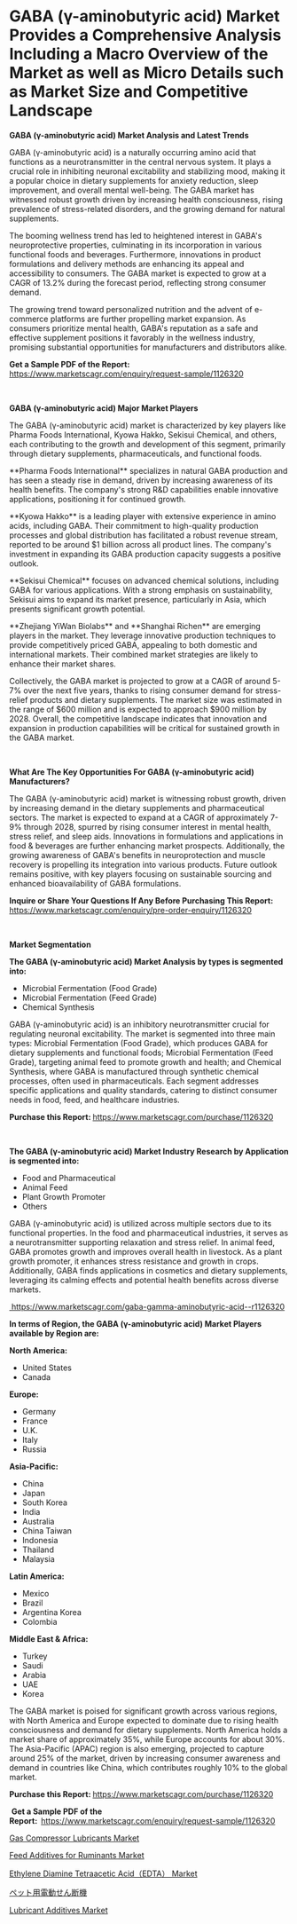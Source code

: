 <p><h1>GABA (γ-aminobutyric acid) Market Provides a Comprehensive Analysis Including a Macro Overview of the Market as well as Micro Details such as Market Size and Competitive Landscape</h1></p><p><strong>GABA (γ-aminobutyric acid) Market Analysis and Latest Trends</strong></p>
<p><p>GABA (γ-aminobutyric acid) is a naturally occurring amino acid that functions as a neurotransmitter in the central nervous system. It plays a crucial role in inhibiting neuronal excitability and stabilizing mood, making it a popular choice in dietary supplements for anxiety reduction, sleep improvement, and overall mental well-being. The GABA market has witnessed robust growth driven by increasing health consciousness, rising prevalence of stress-related disorders, and the growing demand for natural supplements. </p><p>The booming wellness trend has led to heightened interest in GABA's neuroprotective properties, culminating in its incorporation in various functional foods and beverages. Furthermore, innovations in product formulations and delivery methods are enhancing its appeal and accessibility to consumers. The GABA market is expected to grow at a CAGR of 13.2% during the forecast period, reflecting strong consumer demand. </p><p>The growing trend toward personalized nutrition and the advent of e-commerce platforms are further propelling market expansion. As consumers prioritize mental health, GABA's reputation as a safe and effective supplement positions it favorably in the wellness industry, promising substantial opportunities for manufacturers and distributors alike.</p></p>
<p><strong>Get a Sample PDF of the Report:&nbsp;</strong> <a href="https://www.marketscagr.com/enquiry/request-sample/1126320">https://www.marketscagr.com/enquiry/request-sample/1126320</a></p>
<p>&nbsp;</p>
<p><strong>GABA (γ-aminobutyric acid) Major Market Players</strong></p>
<p><p>The GABA (γ-aminobutyric acid) market is characterized by key players like Pharma Foods International, Kyowa Hakko, Sekisui Chemical, and others, each contributing to the growth and development of this segment, primarily through dietary supplements, pharmaceuticals, and functional foods.</p><p>**Pharma Foods International** specializes in natural GABA production and has seen a steady rise in demand, driven by increasing awareness of its health benefits. The company's strong R&D capabilities enable innovative applications, positioning it for continued growth.</p><p>**Kyowa Hakko** is a leading player with extensive experience in amino acids, including GABA. Their commitment to high-quality production processes and global distribution has facilitated a robust revenue stream, reported to be around $1 billion across all product lines. The company's investment in expanding its GABA production capacity suggests a positive outlook.</p><p>**Sekisui Chemical** focuses on advanced chemical solutions, including GABA for various applications. With a strong emphasis on sustainability, Sekisui aims to expand its market presence, particularly in Asia, which presents significant growth potential.</p><p>**Zhejiang YiWan Biolabs** and **Shanghai Richen** are emerging players in the market. They leverage innovative production techniques to provide competitively priced GABA, appealing to both domestic and international markets. Their combined market strategies are likely to enhance their market shares.</p><p>Collectively, the GABA market is projected to grow at a CAGR of around 5-7% over the next five years, thanks to rising consumer demand for stress-relief products and dietary supplements. The market size was estimated in the range of $600 million and is expected to approach $900 million by 2028. Overall, the competitive landscape indicates that innovation and expansion in production capabilities will be critical for sustained growth in the GABA market.</p></p>
<p>&nbsp;</p>
<p><strong>What Are The Key Opportunities For GABA (γ-aminobutyric acid) Manufacturers?</strong></p>
<p><p>The GABA (γ-aminobutyric acid) market is witnessing robust growth, driven by increasing demand in the dietary supplements and pharmaceutical sectors. The market is expected to expand at a CAGR of approximately 7-9% through 2028, spurred by rising consumer interest in mental health, stress relief, and sleep aids. Innovations in formulations and applications in food & beverages are further enhancing market prospects. Additionally, the growing awareness of GABA's benefits in neuroprotection and muscle recovery is propelling its integration into various products. Future outlook remains positive, with key players focusing on sustainable sourcing and enhanced bioavailability of GABA formulations.</p></p>
<p><strong>Inquire or Share Your Questions If Any Before Purchasing This Report:</strong> <a href="https://www.marketscagr.com/enquiry/pre-order-enquiry/1126320">https://www.marketscagr.com/enquiry/pre-order-enquiry/1126320</a></p>
<p>&nbsp;</p>
<p><strong>Market Segmentation</strong></p>
<p><strong>The GABA (γ-aminobutyric acid) Market Analysis by types is segmented into:</strong></p>
<p><ul><li>Microbial Fermentation (Food Grade)</li><li>Microbial Fermentation (Feed Grade)</li><li>Chemical Synthesis</li></ul></p>
<p><p>GABA (γ-aminobutyric acid) is an inhibitory neurotransmitter crucial for regulating neuronal excitability. The market is segmented into three main types: Microbial Fermentation (Food Grade), which produces GABA for dietary supplements and functional foods; Microbial Fermentation (Feed Grade), targeting animal feed to promote growth and health; and Chemical Synthesis, where GABA is manufactured through synthetic chemical processes, often used in pharmaceuticals. Each segment addresses specific applications and quality standards, catering to distinct consumer needs in food, feed, and healthcare industries.</p></p>
<p><strong>Purchase this Report:&nbsp;</strong><a href="https://www.marketscagr.com/purchase/1126320">https://www.marketscagr.com/purchase/1126320</a></p>
<p>&nbsp;</p>
<p><strong>The GABA (γ-aminobutyric acid) Market Industry Research by Application is segmented into:</strong></p>
<p><ul><li>Food and Pharmaceutical</li><li>Animal Feed</li><li>Plant Growth Promoter</li><li>Others</li></ul></p>
<p><p>GABA (γ-aminobutyric acid) is utilized across multiple sectors due to its functional properties. In the food and pharmaceutical industries, it serves as a neurotransmitter supporting relaxation and stress relief. In animal feed, GABA promotes growth and improves overall health in livestock. As a plant growth promoter, it enhances stress resistance and growth in crops. Additionally, GABA finds applications in cosmetics and dietary supplements, leveraging its calming effects and potential health benefits across diverse markets.</p></p>
<p><a href="https://www.marketscagr.com/gaba-gamma-aminobutyric-acid--r1126320">&nbsp;https://www.marketscagr.com/gaba-gamma-aminobutyric-acid--r1126320</a></p>
<p><strong>In terms of Region, the GABA (γ-aminobutyric acid) Market Players available by Region are:</strong></p>
<p>
    <p> <strong> North America: </strong>
        <ul>
            <li>United States</li>
            <li>Canada</li>
        </ul>
        </p> 
    <p> <strong> Europe: </strong>
        <ul>
            <li>Germany</li>
            <li>France</li>
            <li>U.K.</li>
            <li>Italy</li>
            <li>Russia</li>
        </ul>
        </p> 
    <p> <strong> Asia-Pacific: </strong>
        <ul>
            <li>China</li>
            <li>Japan</li>
            <li>South Korea</li>
            <li>India</li>
            <li>Australia</li>
            <li>China Taiwan</li>
            <li>Indonesia</li>
            <li>Thailand</li>
            <li>Malaysia</li>
        </ul>
        </p> 
    <p> <strong> Latin America: </strong>
        <ul>
            <li>Mexico</li>
            <li>Brazil</li>
            <li>Argentina Korea</li>
            <li>Colombia</li>
        </ul>
        </p> 
    <p> <strong> Middle East & Africa: </strong>
        <ul>
            <li>Turkey</li>
            <li>Saudi</li>
            <li>Arabia</li>
            <li>UAE</li>
            <li>Korea</li>
        </ul>
    </p>
    </p>
<p><p>The GABA market is poised for significant growth across various regions, with North America and Europe expected to dominate due to rising health consciousness and demand for dietary supplements. North America holds a market share of approximately 35%, while Europe accounts for about 30%. The Asia-Pacific (APAC) region is also emerging, projected to capture around 25% of the market, driven by increasing consumer awareness and demand in countries like China, which contributes roughly 10% to the global market.</p></p>
<p><strong>Purchase this Report: </strong><a href="https://www.marketscagr.com/purchase/1126320">https://www.marketscagr.com/purchase/1126320</a></p>
<p>&nbsp;<strong>Get a Sample PDF of the Report:&nbsp;&nbsp;</strong><a href="https://www.marketscagr.com/enquiry/request-sample/1126320">https://www.marketscagr.com/enquiry/request-sample/1126320</a></p>
<p><strong></strong></p>
<p><p><a href="https://www.linkedin.com/pulse/gas-compressor-lubricants-market-size-share-trends-analysis-report-bkgmc?trackingId=IFLgSjBDSb%2B0n3P%2FL98rUQ%3D%3D">Gas Compressor Lubricants Market</a></p><p><a href="https://www.linkedin.com/pulse/strategic-market-insights-global-feed-additives-ruminants-2024-6wylc?trackingId=U1839epUTwOSLwPEeoEV3Q%3D%3D">Feed Additives for Ruminants Market</a></p><p><a href="https://github.com/gulaimolin/Market-Research-Report-List-6/blob/main/ethylene-diamine-tetraacetic-acidedta-market.md">Ethylene Diamine Tetraacetic Acid（EDTA） Market</a></p><p><a href="https://medium.com/@felicidadbucar3s/pet-electric-shear-market-%E3%81%AE%E3%82%B0%E3%83%AD%E3%83%BC%E3%83%90%E3%83%AB%E5%B8%82%E5%A0%B4%E6%A6%82%E8%A6%81%E3%81%AF-%E4%B8%96%E7%95%8C%E3%81%8A%E3%82%88%E3%81%B3%E4%B8%BB%E8%A6%81%E5%B8%82%E5%A0%B4%E3%81%AB%E3%81%8A%E3%81%91%E3%82%8B%E6%A5%AD%E7%95%8C%E3%81%AB%E5%BD%B1%E9%9F%BF%E3%82%92%E4%B8%8E%E3%81%88%E3%82%8B%E4%B8%BB%E8%A6%81%E3%81%AA%E3%83%88%E3%83%AC%E3%83%B3%E3%83%89%E3%81%AB%E3%81%A4%E3%81%84%E3%81%A6-%E7%8B%AC%E8%87%AA%E3%81%AE%E8%A6%96%E7%82%B9%E3%82%92%E6%8F%90%E4%BE%9B%E3%81%97%E3%81%BE%E3%81%99-a181a171f003">ペット用電動せん断機</a></p><p><a href="https://issuu.com/reportprime-2/docs/lubricant-additives-market-size-203_0eddb11b9fc239">Lubricant Additives Market</a></p></p>